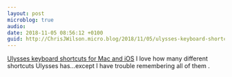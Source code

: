 ```yaml
---
layout: post
microblog: true
audio: 
date: 2018-11-05 08:56:12 +0100
guid: http://ChrisJWilson.micro.blog/2018/11/05/ulysses-keyboard-shortcuts.html
---
```

[Ulysses keyboard shortcuts for Mac and iOS](https://ulysses.app/tutorials/shortcuts)
I love how many different shortcuts Ulysses has...except I have trouble remembering all of them . 
